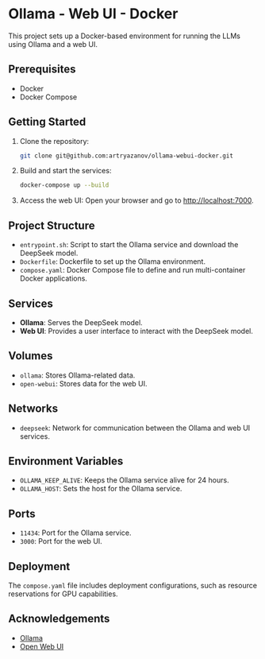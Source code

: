 # Ollama - Web UI - Docker

This project sets up a Docker-based environment for running the LLMs using Ollama and a web UI.

## Prerequisites

- Docker
- Docker Compose

## Getting Started

1. Clone the repository:
    ```sh
    git clone git@github.com:artryazanov/ollama-webui-docker.git
    ```

2. Build and start the services:
    ```sh
    docker-compose up --build
    ```

3. Access the web UI:
    Open your browser and go to [http://localhost:7000](http://localhost:7000).

## Project Structure

- `entrypoint.sh`: Script to start the Ollama service and download the DeepSeek model.
- `Dockerfile`: Dockerfile to set up the Ollama environment.
- `compose.yaml`: Docker Compose file to define and run multi-container Docker applications.

## Services

- **Ollama**: Serves the DeepSeek model.
- **Web UI**: Provides a user interface to interact with the DeepSeek model.

## Volumes

- `ollama`: Stores Ollama-related data.
- `open-webui`: Stores data for the web UI.

## Networks

- `deepseek`: Network for communication between the Ollama and web UI services.

## Environment Variables

- `OLLAMA_KEEP_ALIVE`: Keeps the Ollama service alive for 24 hours.
- `OLLAMA_HOST`: Sets the host for the Ollama service.

## Ports

- `11434`: Port for the Ollama service.
- `3000`: Port for the web UI.

## Deployment

The `compose.yaml` file includes deployment configurations, such as resource reservations for GPU capabilities.

## Acknowledgements

- [Ollama](https://ollama.com)
- [Open Web UI](https://github.com/open-webui/open-webui)
